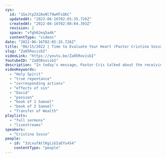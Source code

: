```yaml
---
sys:
  id: "1GoJtpZX2AxNlT9wHTsQ6C"
  updatedAt: "2022-06-16T02:05:35.726Z"
  createdAt: "2022-06-16T02:08:04.393Z"
  revision: 2
  space: "vfgh62eq5a4k"
  contentType: "videos"
date: "2022-06-16T02:05:35.726Z"
title: "06/15/2022 | Time to Evaluate Your Heart (Pastor Cristina Sosso)"
slug: "Za05RovisbI"
videoLink: "https://youtu.be/Za05RovisbI"
YoutubeID: "Za05RovisbI"
description: "In today's message, Pastor Cris talked about the receiving of true repentance and how our usual apologies aren't sufficient enough without corresponding action. In order to reach true repentance, we have to completely abolish sin without turning back. She also talks about the repercussions of sinning against God and how it affects generations. She brings up the story of David and how his sin of adultery hurt his linage and ultimately his legacy. Pastor Cris ends by urging us to have a passion for sharing the gospel to others so that it is second nature to share what God has done for us. This sermon was delivered at Freedom Fellowship Church in San Antonio, TX."
videoKeywords:
  - "Holy Spirit"
  - "true repentance"
  - "corresponding actions"
  - "effects of sin"
  - "David"
  - "passion"
  - "book of 1 Samuel"
  - "book of 2 Samuel"
  - "Transfer of Wealth"
playlists:
  - "full sermons"
  - "livestreams"
speakers:
  - "Cristina Sosso"
people:
  - id: "3zLvufAtlKgiiGIaEYs4S4"
    contentType: "people"
---
```

